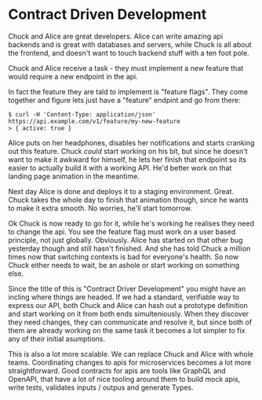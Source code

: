 # Contract Driven Development

Chuck and Alice are great developers. Alice can write amazing api backends and is great with databases and servers, while Chuck is all about the frontend, and doesn't want to touch backend stuff with a ten foot pole.

Chuck and Alice receive a task - they must implement a new feature that would require a new endpoint in the api.

In fact the feature they are tald to implement is "feature flags". They come together and figure lets just have a "feature" endpint and go from there:

```
$ curl -H 'Content-Type: application/json' https://api.example.com/v1/feature/my-new-feature
> { active: true }
```

Alice puts on her headphones, disables her notifications and starts cranking out this feature. Chuck _could_ start working on his bit, but since he doesn't want to make it awkward for himself, he lets her finish that endpoint so its easier to actually build it with a working API. He'd better work on that landing page animation in the meantime.

Next day Alice is done and deploys it to a staging environment. Great. Chuck takes the whole day to finish that animation though, since he wants to make it extra smooth. No worries, he'll start tomorrow.

Ok Chuck is now ready to go for it, while he's working he realises they need to change the api. You see the feature flag must work on a user based principle, not just globally. Obviously. Alice has started on that other bug yesterday though and still hasn't finished. And she has told Chuck a million times now that switching contexts is bad for everyone's health. So now Chuck either needs to wait, be an ashole or start working on something else.

Since the title of this is "Contract Driver Development" you might have an incling where things are headed. If we had a standard, verifiable way to express our API, both Chuck and Alice can hash out a prototype definition and start working on it from both ends simulteniously. When they discover they need changes, they can communicate and resolve it, but since both of them are already working on the same task it becomes a lot simpler to fix any of their initial asumptions.

This is also a lot more scalable. We can replace Chuck and Alice with whole teams. Coordinating changes to apis for microservices becomes a lot more straightforward. Good contracts for apis are tools like GraphQL and OpenAPI, that have a lot of nice tooling around them to build mock apis, write tests, validates inputs / outpus and generate Types.
